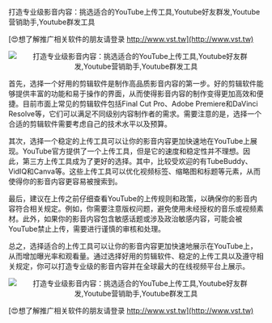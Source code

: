 打造专业级影音内容：挑选适合的YouTube上传工具,Youtube好友群发,Youtube营销助手,Youtube群发工具

[😍想了解推广相关软件的朋友请登录 http://www.vst.tw](http://www.vst.tw)

 <center><img src="https://vst.tw/MP4/tuiguang/png/6.png" alt="打造专业级影音内容：挑选适合的YouTube上传工具,Youtube好友群发,Youtube营销助手,Youtube群发工具"></center>

首先，选择一个好用的剪辑软件是制作高品质影音内容的第一步。好的剪辑软件能够提供丰富的功能和易于操作的界面，从而使得影音内容的制作变得更加高效和便捷。目前市面上常见的剪辑软件包括Final Cut Pro、Adobe Premiere和DaVinci Resolve等，它们可以满足不同级别内容制作者的需求。需要注意的是，选择一个合适的剪辑软件需要考虑自己的技术水平以及预算。

其次，选择一个稳定的上传工具可以让你的影音内容更加快速地在YouTube上展现。YouTube官方提供了一个上传工具，但是它的速度和稳定性并不理想。因此，第三方上传工具成为了更好的选择。其中，比较受欢迎的有TubeBuddy、VidIQ和Canva等。这些上传工具可以优化视频标签、缩略图和标题等元素，从而使得你的影音内容更容易被搜索到。

最后，建议在上传之前仔细查看YouTube的上传规则和政策，以确保你的影音内容符合相关规定。例如，你需要注意版权问题，避免使用未经授权的音乐或视频素材。此外，如果你的影音内容包含敏感话题或涉及政治敏感内容，可能会被YouTube禁止上传，需要进行谨慎的审核和处理。

总之，选择适合的上传工具可以让你的影音内容更加快速地展示在YouTube上，从而增加曝光率和观看量。通过选择好用的剪辑软件、稳定的上传工具以及遵守相关规定，你可以打造专业级的影音内容并在全球最大的在线视频平台上展示。

 <center><img src="https://vst.tw/MP4/tuiguang/png/2.png" alt="打造专业级影音内容：挑选适合的YouTube上传工具,Youtube好友群发,Youtube营销助手,Youtube群发工具"></center>

[😍想了解推广相关软件的朋友请登录 http://www.vst.tw](http://www.vst.tw)



